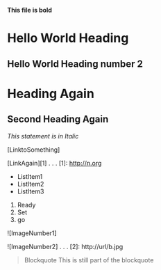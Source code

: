 **This file is bold**
# Hello World Heading 
## Hello World Heading number 2

Heading Again
===========

Second Heading Again
--------------------

*This statement is in Italic*

[LinktoSomething]

[LinkAgain][1]
.
.
.
[1]: http://n.org

- ListItem1
- ListItem2
- ListItem3

1. Ready
2. Set 
3. go

![ImageNumber1]

![ImageNumber2]
.
.
.
[2]: http://url/b.jpg

> Blockquote
> This is still part of the blockquote


